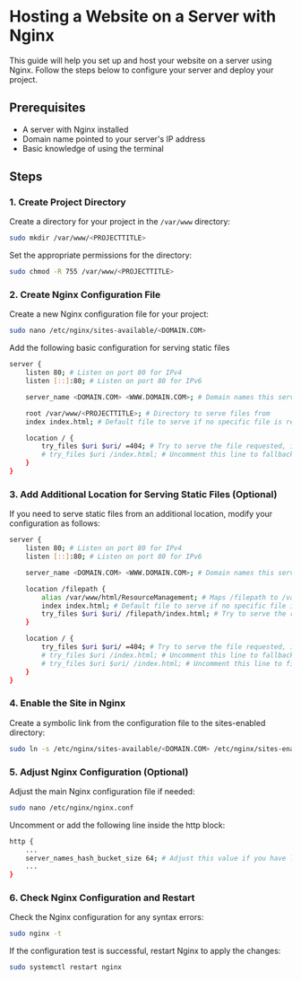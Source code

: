 # Hosting a Website on a Server with Nginx

This guide will help you set up and host your website on a server using Nginx. Follow the steps below to configure your server and deploy your project.

## Prerequisites

- A server with Nginx installed
- Domain name pointed to your server's IP address
- Basic knowledge of using the terminal

## Steps

### 1. Create Project Directory

Create a directory for your project in the `/var/www` directory:

```bash
sudo mkdir /var/www/<PROJECTTITLE>
```

Set the appropriate permissions for the directory:

```bash
sudo chmod -R 755 /var/www/<PROJECTTITLE>
```

### 2. Create Nginx Configuration File

Create a new Nginx configuration file for your project:

```bash
sudo nano /etc/nginx/sites-available/<DOMAIN.COM>
```

Add the following basic configuration for serving static files

```bash
server {
    listen 80; # Listen on port 80 for IPv4
    listen [::]:80; # Listen on port 80 for IPv6

    server_name <DOMAIN.COM> <WWW.DOMAIN.COM>; # Domain names this server block responds to

    root /var/www/<PROJECTTITLE>; # Directory to serve files from
    index index.html; # Default file to serve if no specific file is requested

    location / {
        try_files $uri $uri/ =404; # Try to serve the file requested, if not found, return a 404 error
        # try_files $uri /index.html; # Uncomment this line to fallback to index.html if the requested file is not found
    }
}
```

### 3. Add Additional Location for Serving Static Files (Optional)

If you need to serve static files from an additional location, modify your configuration as follows:

```bash
server {
    listen 80; # Listen on port 80 for IPv4
    listen [::]:80; # Listen on port 80 for IPv6

    server_name <DOMAIN.COM> <WWW.DOMAIN.COM>; # Domain names this server block responds to

    location /filepath {
        alias /var/www/html/ResourceManagement; # Maps /filepath to /var/www/html/ResourceManagement
        index index.html; # Default file to serve if no specific file is requested in this location
        try_files $uri $uri/ /filepath/index.html; # Try to serve the requested file, if not found, serve /filepath/index.html
    }

    location / {
        try_files $uri $uri/ =404; # Try to serve the file requested, if not found, return a 404 error
        # try_files $uri /index.html; # Uncomment this line to fallback to index.html if the requested file is not found
        # try_files $uri $uri/ /index.html; # Uncomment this line to first try the requested file and then fallback to index.html
    }
}
```

### 4. Enable the Site in Nginx

Create a symbolic link from the configuration file to the sites-enabled directory:

```bash
sudo ln -s /etc/nginx/sites-available/<DOMAIN.COM> /etc/nginx/sites-enabled/
```

### 5. Adjust Nginx Configuration (Optional)

Adjust the main Nginx configuration file if needed:

```bash
sudo nano /etc/nginx/nginx.conf
```

Uncomment or add the following line inside the http block:

```bash
http {
    ...
    server_names_hash_bucket_size 64; # Adjust this value if you have long domain names to avoid hash bucket issues
    ...
}
```

### 6. Check Nginx Configuration and Restart

Check the Nginx configuration for any syntax errors:

```bash
sudo nginx -t
```

If the configuration test is successful, restart Nginx to apply the changes:

```bash
sudo systemctl restart nginx
```

